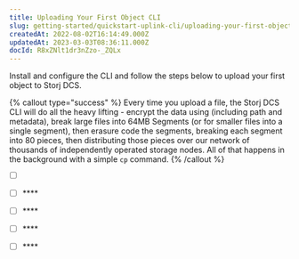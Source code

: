 ```yaml
---
title: Uploading Your First Object CLI
slug: getting-started/quickstart-uplink-cli/uploading-your-first-object
createdAt: 2022-08-02T16:14:49.000Z
updatedAt: 2023-03-03T08:36:11.000Z
docId: R8xZNlt1dr3nZzo-_ZQLx
---
```


Install and configure the CLI and follow the steps below to upload your first object to Storj DCS.

{% callout type="success"  %} 
Every time you upload a file, the Storj DCS CLI will do all the heavy lifting - encrypt the data using [](docId\:Pksf8d0TCLY2tBgXeT18d) (including path and metadata), break large files into 64MB Segments (or for smaller files into a single segment), then erasure code the segments, breaking each segment into 80 pieces, then distributing those pieces over our network of thousands of independently operated storage nodes. All of that happens in the background with a simple `cp` command.
{% /callout %}

*   [ ] [](docId\:b4-QgUOxVHDHSIWpAf3hG)&#x20;
*   [ ] ****[](docId\:h3RyJymEIi4gf2S9wVJg8)&#x20;
*   [ ] ****[](docId\:OJPnxiexQIXHmzGBkvzHc)&#x20;
*   [ ] ****[](docId\:gh5RtIDbMkAoomljO7f8d)&#x20;
*   [ ] ****[](docId:-v_wZieO-SN4FiEn3mmFU)


